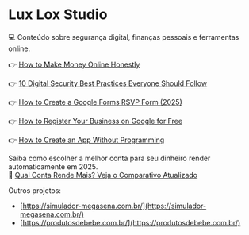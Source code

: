 # Lux Lox Studio

💻 Conteúdo sobre segurança digital, finanças pessoais e ferramentas online.

👉 [How to Make Money Online Honestly](https://dominetec.com.br/como-ganhar-dinheiro-na-internet-de-forma-honesta/)

👉 [10 Digital Security Best Practices Everyone Should Follow](https://dominetec.com.br/10-boas-praticas-de-seguranca-digital-que-todos-deveriam-adotar/)

👉 [How to Create a Google Forms RSVP Form (2025)](https://dominetec.com.br/criar-um-google-forms-confirmacao-de-presenca-2025/)

👉 [How to Register Your Business on Google for Free](https://dominetec.com.br/cadastrar-empresa-google/)

👉 [How to Create an App Without Programming](https://dominetec.com.br/como-criar-um-aplicativo/)


Saiba como escolher a melhor conta para seu dinheiro render automaticamente em 2025.  
🔗 [Qual Conta Rende Mais? Veja o Comparativo Atualizado](https://dominetec.com.br/qual-conta-rende-mais/)

Outros projetos:
- [https://simulador-megasena.com.br/](https://simulador-megasena.com.br/)
- [https://produtosdebebe.com.br/](https://produtosdebebe.com.br/)
